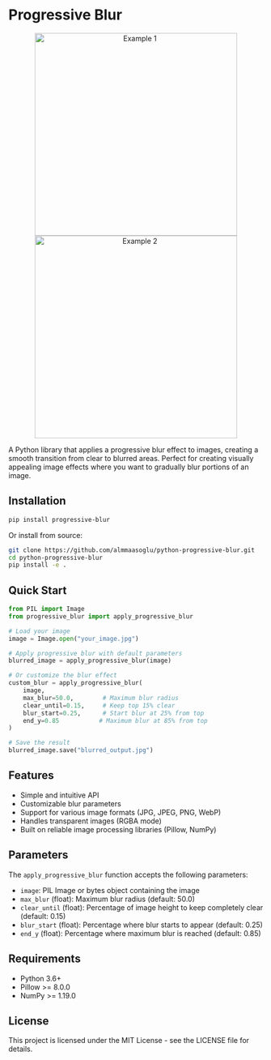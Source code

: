 # Progressive Blur

<div align="center">
  <img src="example_01.jpeg" alt="Example 1" width="400"/>
  <img src="example_02.jpeg" alt="Example 2" width="400"/>
</div>

A Python library that applies a progressive blur effect to images, creating a smooth transition from clear to blurred areas. Perfect for creating visually appealing image effects where you want to gradually blur portions of an image.

## Installation

```bash
pip install progressive-blur
```

Or install from source:
```bash
git clone https://github.com/almmaasoglu/python-progressive-blur.git
cd python-progressive-blur
pip install -e .
```

## Quick Start

```python
from PIL import Image
from progressive_blur import apply_progressive_blur

# Load your image
image = Image.open("your_image.jpg")

# Apply progressive blur with default parameters
blurred_image = apply_progressive_blur(image)

# Or customize the blur effect
custom_blur = apply_progressive_blur(
    image,
    max_blur=50.0,        # Maximum blur radius
    clear_until=0.15,     # Keep top 15% clear
    blur_start=0.25,      # Start blur at 25% from top
    end_y=0.85           # Maximum blur at 85% from top
)

# Save the result
blurred_image.save("blurred_output.jpg")
```

## Features

- Simple and intuitive API
- Customizable blur parameters
- Support for various image formats (JPG, JPEG, PNG, WebP)
- Handles transparent images (RGBA mode)
- Built on reliable image processing libraries (Pillow, NumPy)

## Parameters

The `apply_progressive_blur` function accepts the following parameters:

- `image`: PIL Image or bytes object containing the image
- `max_blur` (float): Maximum blur radius (default: 50.0)
- `clear_until` (float): Percentage of image height to keep completely clear (default: 0.15)
- `blur_start` (float): Percentage where blur starts to appear (default: 0.25)
- `end_y` (float): Percentage where maximum blur is reached (default: 0.85)

## Requirements

- Python 3.6+
- Pillow >= 8.0.0
- NumPy >= 1.19.0

## License

This project is licensed under the MIT License - see the LICENSE file for details.